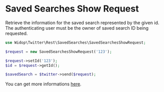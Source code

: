 # Saved Searches Show Request

Retrieve the information for the saved search represented by the given id.
The authenticating user must be the owner of saved search ID being requested.

``` php
use Widop\Twitter\Rest\SavedSearches\SavedSearchesShowRequest;

$request = new SavedSearchesShowRequest('123');

$request->setId('123');
$id = $request->getId();

$savedSearch = $twitter->send($request);
```

You can get more informations [here](https://dev.twitter.com/docs/api/1.1/get/saved_searches/show/%3Aid).
